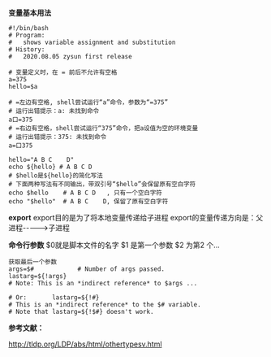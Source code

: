 **变量基本用法**
```
#!/bin/bash
# Program:
#   shows variable assignment and substitution
# History:
#   2020.08.05 zysun first release

# 变量定义时，在 = 前后不允许有空格
a=375
hello=$a

# =左边有空格, shell尝试运行“a”命令，参数为“=375”
# 运行出错提示：a: 未找到命令
a口=375
# =右边有空格，shell尝试运行“375”命令，把a设值为空的环境变量
# 运行出错提示：375: 未找到命令
a=口375

hello="A B C    D"
echo ${hello} # A B C D
# $hello是${hello}的简化写法
# 下面两种写法有不同输出，带双引号“$hello”会保留原有空白字符
echo $hello    # A B C D   , 只有一个空白字符
echo "$hello"  # A B C    D, 保留了原有空白字符
```
**export**
export目的是为了将本地变量传递给子进程
export的变量传递方向是：父进程----->子进程

**命令行参数**
$0就是脚本文件的名字
$1 是第一个参数
$2 为第2 个...

```
获取最后一个参数
args=$#            # Number of args passed.
lastarg=${!args}
# Note: This is an *indirect reference* to $args ...

# Or:       lastarg=${!#}          
# This is an *indirect reference* to the $# variable.
# Note that lastarg=${!$#} doesn't work.
```

**参考文献：**

http://tldp.org/LDP/abs/html/othertypesv.html
